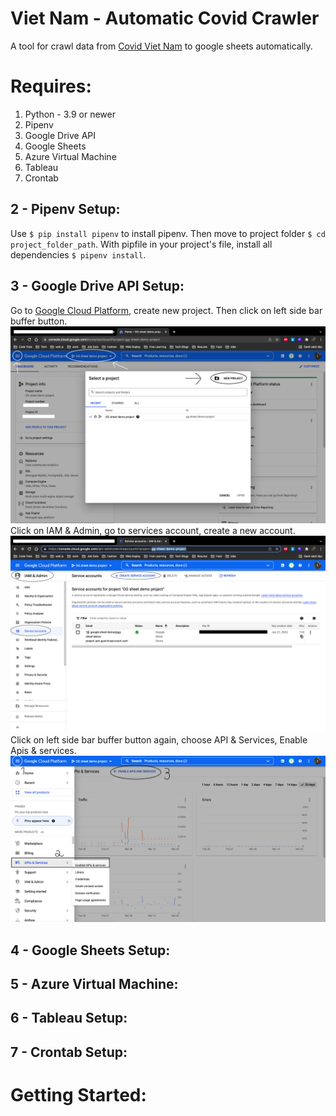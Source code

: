 # Viet Nam - Automatic Covid Crawler
A tool for crawl data from [Covid Viet Nam](https://covid19.gov.vn/) to google sheets automatically.
# Requires: 
1. Python - 3.9 or newer
2. Pipenv
3. Google Drive API
4. Google Sheets
5. Azure Virtual Machine
6. Tableau
7. Crontab
## 2 - Pipenv Setup:
Use `$ pip install pipenv` to install pipenv. Then move to project folder `$ cd project_folder_path`. 
With pipfile in your project's file, install all dependencies `$ pipenv install`.
## 3 - Google Drive API Setup:
Go to [Google Cloud Platform](https://console.cloud.google.com/home/dashboard), create new project. Then click on left side bar buffer button.
![test](/asset/choose_project.png) \
Click on IAM & Admin, go to services account, create a new account.
![](/asset/services_account.png) \
Click on left side bar buffer button again, choose API & Services, Enable Apis & services.
![](/asset/api.png)

## 4 - Google Sheets Setup:
## 5 - Azure Virtual Machine:
## 6 - Tableau Setup:
## 7 - Crontab Setup:
# Getting Started:
